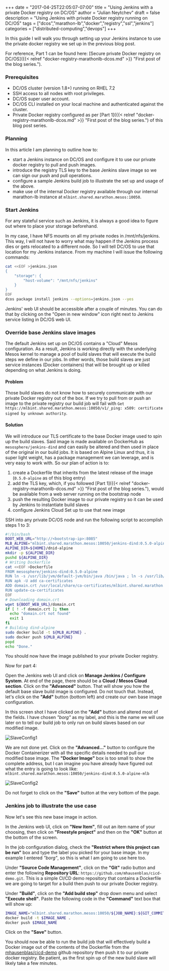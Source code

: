 +++
date = "2017-04-25T22:05:07-07:00"
title = "Using Jenkins with a private Docker registry on DC/OS"
author = "Julian Neytchev"
draft = false
description = "Using Jenkins with private Docker registry running on DC/OS"
tags = ["dcos","marathon-lb","docker","registry","ssl","jenkins"]
categories = ["distributed-computing","devops"]
+++

In this guide I will walk you through setting up your Jenkins instance to use the private docker registry we set up in the previous blog post.

<!--more-->

For reference, Part 1 can be found here: [Secure private Docker registry on DC/OS]({{< relref "docker-registry-marathonlb-dcos.md" >}} "First post of the blog series.").


### Prerequisites

* DC/OS cluster (version 1.8+) running on RHEL 7.2
* SSH access to all nodes with root privileges.
* DC/OS super user account.
* DC/OS CLI installed on your local machine and authenticated against the cluster.
* Private Docker registry configured as per [Part 1]({{< relref "docker-registry-marathonlb-dcos.md" >}} "First post of the blog series.") of this blog post series.

### Planning
In this article I am planning to outline how to:

* start a Jenkins instance on DC/OS and configure it to use our private docker registry to pull and push images.
* introduce the registry TLS key to the base Jenkins slave image so we can sign our push and pull operations.
* configure a sample Jenkins build job to illustrate the set up and usage of the above.
* make use of the internal Docker registry available through our internal marathon-lb instance at `mlbint.shared.marathon.mesos:10050`.

### Start Jenkins
For any stateful service such as Jenkins, it is always a good idea to figure out where to place your storage beforehand.

In my case, I have NFS mounts on all my private nodes in /mnt/nfs/jenkins. This way, I will not have to worry what may happen if the Jenkins process dies or gets relocated to a different node.
So I will tell DC/OS to use that location for my Jenkins instance. From my machine I will issue the following commands:

```bash
cat <<EOF >jenkins.json
{
    "storage": {
        "host-volume": "/mnt/nfs/jenkins"
    }
}
EOF
dcos package install jenkins --options=jenkins.json --yes
```
Jenkins' web UI should be accessible after a couple of minutes. You can do that by clicking on the "Open in new window" icon right next to Jenkins service listing in DC/OS web UI.

### Override base Jenkins slave images
The default Jenkins set up on DC/OS contains a "Cloud" Mesos configuration. As a result, Jenkins is working directly with the underlying Mesos kernel to manage a pool of build slaves that will execute the build steps we define in our jobs. 
In other words, those build slaves are just service instances (Docker containers) that will be brought up or killed depending on what Jenkins is doing.

#### Problem
Those build slaves do not know how to securely communicate with our private Docker registry out of the box. 
If we try to pull from or push an image to the private registry our build job will fail with `Get https://mlbint.shared.marathon.mesos:10050/v1/_ping: x509: certificate signed by unknown authority`.

#### Solution
We will introduce our TLS certificate to the base Docker image used to spin up the build slaves.
Said image is made available on DockerHub as `mesosphere/jenkins-dind` and can easily be altered and then used in place of the original in our build jobs. It is based on Alpine Linux and thus, it is super light weight, has a package management we can leverage, and is very easy to work with.
So our plan of action is to:
 
1. create a Dockerfile that inherits from the latest release of the image (`0.5.0-alpine` as of this blog entry)
1. add the TLS key, which, if you followed [Part 1]({{< relref "docker-registry-marathonlb-dcos.md" >}} "First post of the blog series."), would be available from a web server running on the bootstrap node
1. push the resulting Docker image to our private registry so it can be used by Jenkins to instantiate build slaves
1. configure Jenkins Cloud Set up to use that new image

SSH into any private DC/OS node and run the following script to accomplish steps 1 to 3:

``` bash
#!/bin/bash
BOOT_WEB_URL="http://<bootstrap-ip>:8085"
MLB_ALPINE="mlbint.shared.marathon.mesos:10050/jenkins-dind:0.5.0-alpine-mlb"
ALPINE_DIR=${HOME}/dnid-alpine
mkdir -p ${ALPINE_DIR}
pushd ${ALPINE_DIR}
# Writing Dockerfile
cat <<EOF >Dockerfile
FROM mesosphere/jenkins-dind:0.5.0-alpine
RUN ln -s /usr/lib/jvm/default-jvm/bin/java /bin/java ; ln -s /usr/lib/jvm/default-jvm/bin/javac /bin/javac
RUN apk -U add ca-certificates
ADD domain.crt /usr/local/share/ca-certificates/mlbint.shared.marathon.mesos:10050.crt
RUN update-ca-certificates
EOF
# Downloading domain.crt
wget ${BOOT_WEB_URL}/domain.crt
if [ ! -f domain.crt ]; then
  echo "domain.crt not found"
  exit 1
fi
# Building dind-alpine
sudo docker build -t ${MLB_ALPINE} .
sudo docker push ${MLB_ALPINE}
popd
echo "Done."
```
You should now have the image published to your private Docker registry.

Now for part 4:

Open the Jenkins web UI and click on **Manage Jenkins / Configure System**. At end of the page, there should be a **Cloud / Mesos Cloud section**. Click on the **"Advanced"** button. That will show you how the default base slave build image is configured. Do not touch that. Instead, let's click on the **"Add"** button (bottom left) and create our own base image configuration.

In this screen shot I have clicked on the **"Add"** button and altered most of the fields. I have chosen *"borg"* as my label, and this is the name we will use later on to tell our build job to only run on build slaves based on our modified image.

![SlaveConfig1](/images/slave1c.png)

We are not done yet. Click on the **"Advanced..."** button to configure the Docker Containerizer with all the specific details needed to pull our modified base image. The **"Docker Image"** box is too small to show the complete address, but I can imagine you have already have figured out what the entry is going to look like: `mlbint.shared.marathon.mesos:10050/jenkins-dind:0.5.0-alpine-mlb`

![SlaveConfig2](/images/slave2c.png)

Do not forget to click on the **"Save"** button at the very bottom of the page.

### Jenkins job to illustrate the use case
Now let's see this new base image in action.

In the Jenkins web UI, click on **"New Item"**, fill out an item name of your choosing, then click on **"Freestyle project"** and then on the **"OK"** button at the bottom of the screen.

In the job configuration dialog, check the **"Restrict where this project can be run"** box and type the label you picked for your base image. In my example I entered *"borg"*, so this is what I am going to use here too.

Under **"Source Code Management"**, click on the **"Git"** radio button and enter the following **Repository URL**: `https://github.com/mhausenblas/cicd-demo.git`. This is a simple CI/CD demo repository that contains a Dockerfile we are going to target for a build then push to our private Docker registry.

Under **"Build"**, click on the **"Add build step"** drop down menu and select **"Execute shell"**. Paste the following code in the **"Command"** text box that will show up:

``` bash
IMAGE_NAME="mlbint.shared.marathon.mesos:10050/${JOB_NAME}:${GIT_COMMIT}"
docker build -t $IMAGE_NAME .
docker push $IMAGE_NAME
```
Click on the **"Save"** button.

You should now be able to run the build job that will effectively build a Docker image out of the contents of the Dockerfile from the [mhausenblas/cicd-demo](https://github.com/mhausenblas/cicd-demo "mhausenblas/cicd-demo repository") github repository then push it to our private docker registry. Be patient, as the first spin up of the new build slave will likely take a few minutes.



